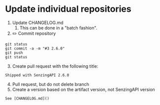 # Update individual repositories

1. Update CHANGELOG.md
   1. This can be done in a "batch fashion".
2. :pencil2: Commit repository

```console
git status
git commit -a -m "#3 2.6.0"
git push
git status
```

3. Create pull request with the following title:

```console
Shipped with SenzingAPI 2.6.0
```

4. Pull request, but do not delete branch
5. Create a version based on the artifact version, not SenzingAPI version

```console
See [CHANGELOG.md]()
```
